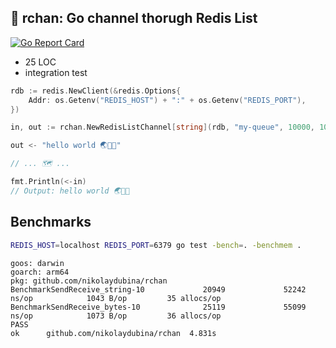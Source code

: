 ## 🌸 rchan: Go channel thorugh Redis List

[![Go Report Card](https://goreportcard.com/badge/github.com/nikolaydubina/rchan)](https://goreportcard.com/report/github.com/nikolaydubina/rchan)

* 25 LOC
* integration test

```go
rdb := redis.NewClient(&redis.Options{
    Addr: os.Getenv("REDIS_HOST") + ":" + os.Getenv("REDIS_PORT"),
})

in, out := rchan.NewRedisListChannel[string](rdb, "my-queue", 10000, 10, time.Millisecond*100)

out <- "hello world 🌏🤍✨"

// ... 🗺️ ...

fmt.Println(<-in)
// Output: hello world 🌏🤍✨
```

## Benchmarks

```bash
REDIS_HOST=localhost REDIS_PORT=6379 go test -bench=. -benchmem .
```

```
goos: darwin
goarch: arm64
pkg: github.com/nikolaydubina/rchan
BenchmarkSendReceive_string-10             20949             52242 ns/op            1043 B/op         35 allocs/op
BenchmarkSendReceive_bytes-10              25119             55099 ns/op            1073 B/op         36 allocs/op
PASS
ok      github.com/nikolaydubina/rchan  4.831s
```

